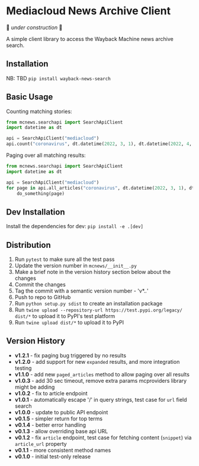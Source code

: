 Mediacloud News Archive Client
===================================

🚧 _under construction_ 🚧

A simple client library to access the Wayback Machine news archive search.


Installation
------------

NB: TBD
`pip install wayback-news-search`


Basic Usage
-----------

Counting matching stories:

```python
from mcnews.searchapi import SearchApiClient
import datetime as dt

api = SearchApiClient("mediacloud")
api.count("coronavirus", dt.datetime(2022, 3, 1), dt.datetime(2022, 4, 1))
```

Paging over all matching results:

```python
from mcnews.searchapi import SearchApiClient
import datetime as dt

api = SearchApiClient("mediacloud")
for page in api.all_articles("coronavirus", dt.datetime(2022, 3, 1), dt.datetime(2022, 4, 1)):
    do_something(page)
```


Dev Installation
----------------

Install the dependencies for dev: `pip install -e .[dev]`



Distribution
------------

1. Run `pytest` to make sure all the test pass
2. Update the version number in `mcnews/__init__.py`
3. Make a brief note in the version history section below about the changes
4. Commit the changes
5. Tag the commit with a semantic version number - 'v*.*.*'
6. Push to repo to GitHub
7. Run `python setup.py sdist` to create an installation package
8. Run `twine upload --repository-url https://test.pypi.org/legacy/ dist/*` to upload it to PyPI's test platform
9. Run `twine upload dist/*` to upload it to PyPI


Version History
---------------

* __v1.2.1__ - fix paging bug triggered by no results
* __v1.2.0__ - add support for new `expanded` results, and more integration testing
* __v1.1.0__ - add new `paged_articles` method to allow paging over all results
* __v1.0.3__ - add 30 sec timeout, remove extra params mcproviders library might be adding
* __v1.0.2__ - fix to article endpoint
* __v1.0.1__ - automatically escape '/' in query strings, test case for `url` field search
* __v1.0.0__ - update to public API endpoint
* __v0.1.5__ - simpler return for top terms
* __v0.1.4__ - better error handling
* __v0.1.3__ - allow overriding base api URL 
* __v0.1.2__ - fix `article` endpoint, test case for fetching content (`snippet`) via `article_url` property 
* __v0.1.1__ - more consistent method names
* __v0.1.0__ - initial test-only release
